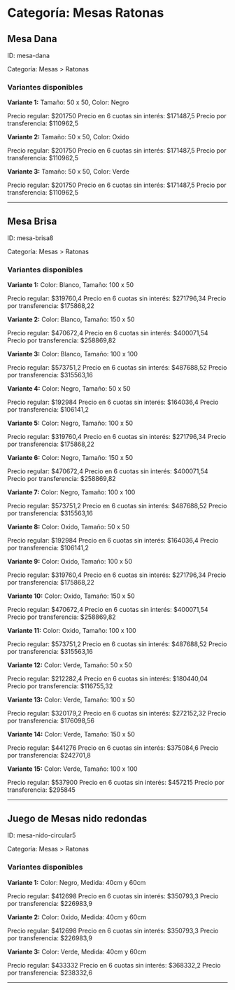 # Categoría: Mesas Ratonas

## Mesa Dana

ID: mesa-dana

Categoría: Mesas > Ratonas

### Variantes disponibles

**Variante 1:** Tamaño: 50 x 50, Color: Negro

Precio regular: $201750
Precio en 6 cuotas sin interés: $171487,5
Precio por transferencia: $110962,5


**Variante 2:** Tamaño: 50 x 50, Color: Oxido

Precio regular: $201750
Precio en 6 cuotas sin interés: $171487,5
Precio por transferencia: $110962,5


**Variante 3:** Tamaño: 50 x 50, Color: Verde

Precio regular: $201750
Precio en 6 cuotas sin interés: $171487,5
Precio por transferencia: $110962,5


---

## Mesa Brisa

ID: mesa-brisa8

Categoría: Mesas > Ratonas

### Variantes disponibles

**Variante 1:** Color: Blanco, Tamaño: 100 x 50

Precio regular: $319760,4
Precio en 6 cuotas sin interés: $271796,34
Precio por transferencia: $175868,22


**Variante 2:** Color: Blanco, Tamaño: 150 x 50

Precio regular: $470672,4
Precio en 6 cuotas sin interés: $400071,54
Precio por transferencia: $258869,82


**Variante 3:** Color: Blanco, Tamaño: 100 x 100

Precio regular: $573751,2
Precio en 6 cuotas sin interés: $487688,52
Precio por transferencia: $315563,16


**Variante 4:** Color: Negro, Tamaño: 50 x 50

Precio regular: $192984
Precio en 6 cuotas sin interés: $164036,4
Precio por transferencia: $106141,2


**Variante 5:** Color: Negro, Tamaño: 100 x 50

Precio regular: $319760,4
Precio en 6 cuotas sin interés: $271796,34
Precio por transferencia: $175868,22


**Variante 6:** Color: Negro, Tamaño: 150 x 50

Precio regular: $470672,4
Precio en 6 cuotas sin interés: $400071,54
Precio por transferencia: $258869,82


**Variante 7:** Color: Negro, Tamaño: 100 x 100

Precio regular: $573751,2
Precio en 6 cuotas sin interés: $487688,52
Precio por transferencia: $315563,16


**Variante 8:** Color: Oxido, Tamaño: 50 x 50

Precio regular: $192984
Precio en 6 cuotas sin interés: $164036,4
Precio por transferencia: $106141,2


**Variante 9:** Color: Oxido, Tamaño: 100 x 50

Precio regular: $319760,4
Precio en 6 cuotas sin interés: $271796,34
Precio por transferencia: $175868,22


**Variante 10:** Color: Oxido, Tamaño: 150 x 50

Precio regular: $470672,4
Precio en 6 cuotas sin interés: $400071,54
Precio por transferencia: $258869,82


**Variante 11:** Color: Oxido, Tamaño: 100 x 100

Precio regular: $573751,2
Precio en 6 cuotas sin interés: $487688,52
Precio por transferencia: $315563,16


**Variante 12:** Color: Verde, Tamaño: 50 x 50

Precio regular: $212282,4
Precio en 6 cuotas sin interés: $180440,04
Precio por transferencia: $116755,32


**Variante 13:** Color: Verde, Tamaño: 100 x 50

Precio regular: $320179,2
Precio en 6 cuotas sin interés: $272152,32
Precio por transferencia: $176098,56


**Variante 14:** Color: Verde, Tamaño: 150 x 50

Precio regular: $441276
Precio en 6 cuotas sin interés: $375084,6
Precio por transferencia: $242701,8


**Variante 15:** Color: Verde, Tamaño: 100 x 100

Precio regular: $537900
Precio en 6 cuotas sin interés: $457215
Precio por transferencia: $295845


---

## Juego de Mesas nido redondas

ID: mesa-nido-circular5

Categoría: Mesas > Ratonas

### Variantes disponibles

**Variante 1:** Color: Negro, Medida: 40cm y 60cm

Precio regular: $412698
Precio en 6 cuotas sin interés: $350793,3
Precio por transferencia: $226983,9


**Variante 2:** Color: Oxido, Medida: 40cm y 60cm

Precio regular: $412698
Precio en 6 cuotas sin interés: $350793,3
Precio por transferencia: $226983,9


**Variante 3:** Color: Verde, Medida: 40cm y 60cm

Precio regular: $433332
Precio en 6 cuotas sin interés: $368332,2
Precio por transferencia: $238332,6


---

